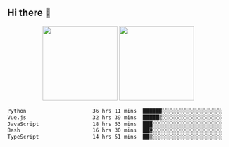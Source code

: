 ## Hi there 👋
<div align="center">
<span>  </span>
<img height="170px" src="https://github-readme-stats.vercel.app/api?username=bigQY&show_icons=true&count_private==true&v=3" /><span>        </span><img height="170px" src="https://github-readme-stats.vercel.app/api/top-langs/?username=bigQY&layout=compact&langs_count=8&v=3" />
<span>  </span>
</div>
<div align="center">

<!--START_SECTION:waka-->

```txt
Python                     36 hrs 11 mins  ██████░░░░░░░░░░░░░░░░░░░   24.03 %
Vue.js                     32 hrs 39 mins  █████▒░░░░░░░░░░░░░░░░░░░   21.68 %
JavaScript                 18 hrs 53 mins  ███░░░░░░░░░░░░░░░░░░░░░░   12.54 %
Bash                       16 hrs 30 mins  ██▓░░░░░░░░░░░░░░░░░░░░░░   10.95 %
TypeScript                 14 hrs 51 mins  ██▒░░░░░░░░░░░░░░░░░░░░░░   09.86 %
```

<!--END_SECTION:waka-->
</div>
